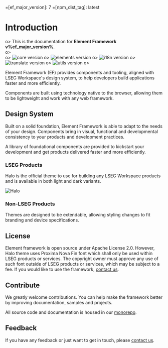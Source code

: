 <!--
type: page
title: Element Framework 🌈
description: Welcome to Element Framework
location: ./
layout: default
-->

=[ef_major_version]: 7
=[npm_dist_tag]: latest
# Introduction

o> This is the documentation for **Element Framework v%ef_major_version%**.\
o> \
o> ![core version](https://img.shields.io/npm/v/@refinitiv-ui/core/%npm_dist_tag%?color=%2339c46e&label=core)
o> ![elements version](https://img.shields.io/npm/v/@refinitiv-ui/elements/%npm_dist_tag%?color=%2339c46e&label=elements)
o> ![i18n version](https://img.shields.io/npm/v/@refinitiv-ui/i18n/%npm_dist_tag%?color=%2339c46e&label=i18n)
o> ![translate version](https://img.shields.io/npm/v/@refinitiv-ui/translate/%npm_dist_tag%?color=%2339c46e&label=translate)
o> ![utils version](https://img.shields.io/npm/v/@refinitiv-ui/utils/%npm_dist_tag%?color=%2339c46e&label=utils)
o>

Element Framework (EF) provides components and tooling, aligned with LSEG Workspace's design system, to help developers build applications faster and more efficiently.

Components are built using technology native to the browser, allowing them to be lightweight and work with any web framework.

## Design System

Built on a solid foundation, Element Framework is able to adapt to the needs of your design. Components bring in visual, functional and developmental consistency to your products and development practices.

A library of foundational components are provided to kickstart your development and get products delivered faster and more efficiently.

### LSEG Products

Halo is the official theme to use for building any LSEG Workspace products and is available in both light and dark variants.

![Halo](/resources/images/lseg-workspace.svg)

### Non-LSEG Products

Themes are designed to be extendable, allowing styling changes to fit branding and device specifications.

## License

Element framework is open source under Apache License 2.0. However, Halo theme uses Proxima Nova Fin font which shall only be used within LSEG products or services. The copyright owner must approve any use of such font outside of LSEG products or services, which may be subject to a fee. If you would like to use the framework, [contact us](mailto:ef-support@lseg.com).

## Contribute

We greatly welcome contributions. You can help make the framework better by improving documentation, samples and projects.

All source code and documentation is housed in our [monorepo](https://github.com/Refinitiv/refinitiv-ui).

## Feedback

If you have any feedback or just want to get in touch, please [contact us](mailto:ef-support@lseg.com).
